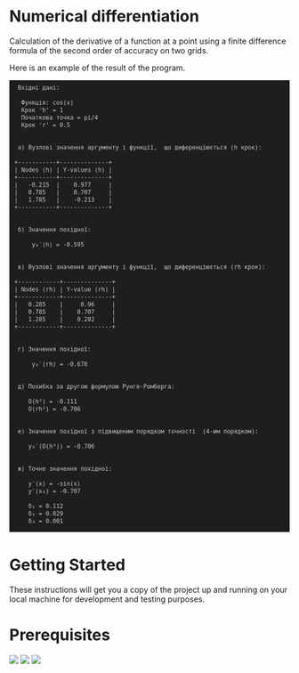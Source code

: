 # Numerical differentiation 

Calculation of the derivative of a function at a point using a finite difference 
formula of the second order of accuracy on two grids.

Here is an example of the result of the program.

![alt text](https://github.com/SergeiSd/numerical-methods/blob/main/Numerical%20differentiation/images/program_result.png)

# Getting Started

These instructions will get you a copy of the project up and running on your local machine for development and testing 
purposes.

# Prerequisites

![](https://img.shields.io/badge/argparse-v.1.4-inactivegreen) ![](https://img.shields.io/badge/numpy-v.1.19-inactivegreen) ![](https://img.shields.io/badge/sympy-v.1.8-inactivegreen)
